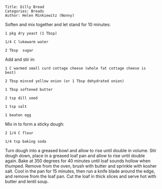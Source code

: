 ~~~ recipe-info
Title: Dilly Bread
Categories: Breads
Author: Helen Minkiewitz (Nonny)
~~~

Soften and mix together and let stand for 10 minutes:

~~~ recipe-ingredients
1 pkg dry yeast (1 Tbsp)

1/4 C lukewarm water

2 Tbsp  sugar
~~~

Add and stir in:

~~~ recipe-ingredients
1 C warmed small curd cottage cheese (whole fat cottage cheese is best)

2 Tbsp minced yellow onion (or 1 Tbsp dehydrated onion)

1 Tbsp softened butter

2 tsp dill seed

1 tsp salt

1 beaten egg
~~~

Mix in to form a sticky dough:

~~~ recipe-ingredients
2 1/4 C flour

1/4 tsp baking soda
~~~

Turn dough into a greased bowl and allow to rise until double in volume.  Stir dough down, place in
a greased loaf pan and allow to rise until double again.  Bake at 350 degrees for 40 minutes until
loaf sounds hollow when thumped.  Remove from the oven, brush with butter and sprinkle with kosher
salt.  Cool in the pan for 15 minutes, then run a knife blade around the edge, and remove from the
loaf pan.  Cut the loaf in thick slices and serve hot with butter and lentil soup.
